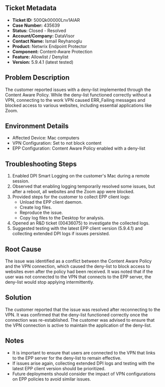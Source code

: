 ## Ticket Metadata
- **Ticket ID:** 500Qk00000Lnv1AIAR
- **Case Number:** 435639
- **Status:** Closed - Resolved
- **Account/Company:** DataVisor
- **Contact Name:** Ismail Reyhanoglu
- **Product:** Netwrix Endpoint Protector
- **Component:** Content-Aware Protection
- **Feature:** Allowlist / Denylist
- **Version:** 5.9.4.1 (latest tested)

## Problem Description
The customer reported issues with a deny-list implemented through the Content Aware Policy. While the deny-list functioned correctly without a VPN, connecting to the work VPN caused ERR_Failing messages and blocked access to various websites, including essential applications like Zoom.

## Environment Details
- Affected Device: Mac computers
- VPN Configuration: Set to not block content
- EPP Configuration: Content Aware Policy enabled with a deny-list

## Troubleshooting Steps
1. Enabled DPI Smart Logging on the customer's Mac during a remote session.
2. Observed that enabling logging temporarily resolved some issues, but after a reboot, all websites and the Zoom app were blocked.
3. Provided steps for the customer to collect EPP client logs:
   - Unload the EPP client daemon.
   - Create log files.
   - Reproduce the issue.
   - Copy log files to the Desktop for analysis.
4. Opened an R&D ticket (00436075) to investigate the collected logs.
5. Suggested testing with the latest EPP client version (5.9.4.1) and collecting extended DPI logs if issues persisted.

## Root Cause
The issue was identified as a conflict between the Content Aware Policy and the VPN connection, which caused the deny-list to block access to websites even after the policy had been received. It was noted that if the user was not connected to the VPN that connects to the EPP server, the deny-list would stop applying intermittently.

## Solution
The customer reported that the issue was resolved after reconnecting to the VPN. It was confirmed that the deny-list functioned correctly once the connection was re-established. The customer was advised to ensure that the VPN connection is active to maintain the application of the deny-list.

## Notes
- It is important to ensure that users are connected to the VPN that links to the EPP server for the deny-list to remain effective.
- If issues arise again, collecting extended DPI logs and testing with the latest EPP client version should be prioritized.
- Future deployments should consider the impact of VPN configurations on EPP policies to avoid similar issues.